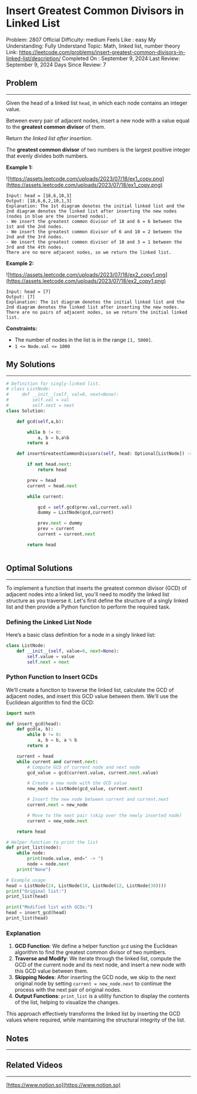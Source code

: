 # Insert Greatest Common Divisors in Linked List

Problem: 2807
Official Difficulty: medium
Feels Like : easy
My Understanding: Fully Understand
Topic: Math, linked list, number theory
Link: https://leetcode.com/problems/insert-greatest-common-divisors-in-linked-list/description/
Completed On : September 9, 2024
Last Review: September 9, 2024
Days Since Review: 7

## Problem

---

Given the head of a linked list `head`, in which each node contains an integer value.

Between every pair of adjacent nodes, insert a new node with a value equal to the **greatest common divisor** of them.

Return *the linked list after insertion*.

The **greatest common divisor** of two numbers is the largest positive integer that evenly divides both numbers.

**Example 1:**

![https://assets.leetcode.com/uploads/2023/07/18/ex1_copy.png](https://assets.leetcode.com/uploads/2023/07/18/ex1_copy.png)

```
Input: head = [18,6,10,3]
Output: [18,6,6,2,10,1,3]
Explanation: The 1st diagram denotes the initial linked list and the 2nd diagram denotes the linked list after inserting the new nodes (nodes in blue are the inserted nodes).
- We insert the greatest common divisor of 18 and 6 = 6 between the 1st and the 2nd nodes.
- We insert the greatest common divisor of 6 and 10 = 2 between the 2nd and the 3rd nodes.
- We insert the greatest common divisor of 10 and 3 = 1 between the 3rd and the 4th nodes.
There are no more adjacent nodes, so we return the linked list.

```

**Example 2:**

![https://assets.leetcode.com/uploads/2023/07/18/ex2_copy1.png](https://assets.leetcode.com/uploads/2023/07/18/ex2_copy1.png)

```
Input: head = [7]
Output: [7]
Explanation: The 1st diagram denotes the initial linked list and the 2nd diagram denotes the linked list after inserting the new nodes.
There are no pairs of adjacent nodes, so we return the initial linked list.

```

**Constraints:**

- The number of nodes in the list is in the range `[1, 5000]`.
- `1 <= Node.val <= 1000`

## My Solutions

---

```python
# Definition for singly-linked list.
# class ListNode:
#     def __init__(self, val=0, next=None):
#         self.val = val
#         self.next = next
class Solution:

    def gcd(self,a,b):

        while b != 0:
            a, b = b,a%b
        return a

    def insertGreatestCommonDivisors(self, head: Optional[ListNode]) -> Optional[ListNode]:

        if not head.next:
            return head

        prev = head
        current = head.next

        while current:

            gcd = self.gcd(prev.val,current.val)
            dummy = ListNode(gcd,current)

            prev.next = dummy
            prev = current
            current = current.next

        return head
```

```python

```

## Optimal Solutions

---

To implement a function that inserts the greatest common divisor (GCD) of adjacent nodes into a linked list, you'll need to modify the linked list structure as you traverse it. Let's first define the structure of a singly linked list and then provide a Python function to perform the required task.

### Defining the Linked List Node

Here’s a basic class definition for a node in a singly linked list:

```python
class ListNode:
    def __init__(self, value=0, next=None):
        self.value = value
        self.next = next

```

### Python Function to Insert GCDs

We’ll create a function to traverse the linked list, calculate the GCD of adjacent nodes, and insert this GCD value between them. We'll use the Euclidean algorithm to find the GCD:

```python
import math

def insert_gcd(head):
    def gcd(a, b):
        while b != 0:
            a, b = b, a % b
        return a

    current = head
    while current and current.next:
        # Compute GCD of current node and next node
        gcd_value = gcd(current.value, current.next.value)

        # Create a new node with the GCD value
        new_node = ListNode(gcd_value, current.next)

        # Insert the new node between current and current.next
        current.next = new_node

        # Move to the next pair (skip over the newly inserted node)
        current = new_node.next

    return head

# Helper function to print the list
def print_list(node):
    while node:
        print(node.value, end=" -> ")
        node = node.next
    print("None")

# Example usage
head = ListNode(24, ListNode(18, ListNode(12, ListNode(30))))
print("Original list:")
print_list(head)

print("Modified list with GCDs:")
head = insert_gcd(head)
print_list(head)

```

### Explanation

1. **GCD Function**: We define a helper function `gcd` using the Euclidean algorithm to find the greatest common divisor of two numbers.
2. **Traverse and Modify**: We iterate through the linked list, compute the GCD of the current node and its next node, and insert a new node with this GCD value between them.
3. **Skipping Nodes**: After inserting the GCD node, we skip to the next original node by setting `current = new_node.next` to continue the process with the next pair of original nodes.
4. **Output Functions**: `print_list` is a utility function to display the contents of the list, helping to visualize the changes.

This approach effectively transforms the linked list by inserting the GCD values where required, while maintaining the structural integrity of the list.

## Notes

---

 

## Related Videos

---

[https://www.notion.so](https://www.notion.so)